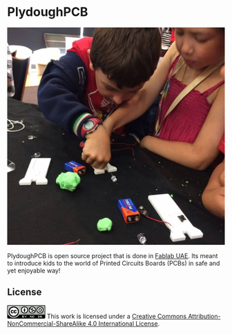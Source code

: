 # PlydoughPCB
![](media.JPG)

PlydoughPCB is open source project that is done in [Fablab UAE](fablabuae.ae). Its meant to introduce kids to the world of Printed Circuits Boards (PCBs) in safe and yet enjoyable way!

## License
![](license.png)  This work is licensed under a [Creative Commons Attribution-NonCommercial-ShareAlike 4.0 International License](https://creativecommons.org/licenses/by-nc-sa/4.0/).
